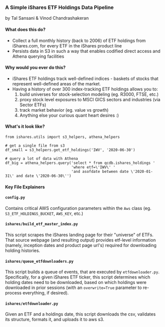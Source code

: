 ### A Simple iShares ETF Holdings Data Pipeline
by Tal Sansani & Vinod Chandrashakeran
#### What does this do?
- Collect a full monthly history (back to 2006) of ETF holdings from iShares.com, for every ETF in the iShares product line
- Persists data in S3 in such a way that enables codified direct access and Athena querying facilities
#### Why would you ever do this?
- iShares ETF holdings track well-defined indices - baskets of stocks that represent well-defined areas of the market.
- Having a history of over 300 index-tracking ETF holdings allows you to:
    1. build universes for stock-selection modeling (eg. R3000, FTSE, etc.)
    2. proxy stock level exposures to MSCI GICS sectors and industries (via Sector ETFs)
    3. track market behavior (eg. value vs growth)
    4. Anything else your curious quant heart desires :)
#### What's it look like?
```
from ishares.utils import s3_helpers, athena_helpers

# get a single file from s3
df_small = s3_helpers.get_etf_holdings('IWV', '2020-06-30')

# query a lot of data with Athena
df_big = athena_helpers.query('select * from qcdb.ishares_holdings '
                              'where etf=\'IWV\' '
                              'and asofdate between date \'2020-01-31\' and date \'2020-06-30\'')
```

#### Key File Explainers
#### `config.py`
Contains critical AWS configuration parameters within the `Aws` class (eg. `S3_ETF_HOLDINGS_BUCKET`, `AWS_KEY`, etc.)

#### `ishares/build_etf_master_index.py`
This script scrapes the iShares landing page for their "universe" of ETFs. That source webpage (and resulting output) provides etf-level information (namely, inception dates and product page url's) required for downloading holding histories.

#### `ishares/queue_etfdownloaders.py`
This script builds a queue of events, that are executed by `etfdownloader.py`. Specifically, for a given iShares ETF ticker, this script determines which holding dates need to be downloaded, based on which holdings were downloaded in prior sessions (with an `overwrite=True` parameter to re-process everything, if desired).

#### `ishares/etfdownloader.py`
Given an ETF and a holdings date, this script downloads the csv, validates its structure, formats it, and uploads it to aws s3.